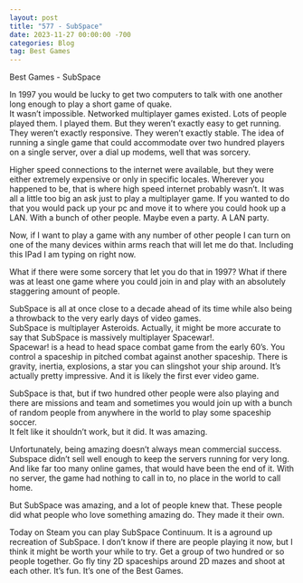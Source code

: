 ```yaml
---
layout: post
title: "577 - SubSpace"
date: 2023-11-27 00:00:00 -700
categories: Blog
tag: Best Games
---
```


Best Games - SubSpace

In 1997 you would be lucky to get two computers to talk with one another long enough to play a short game of quake.  
It wasn’t impossible. Networked multiplayer games existed. Lots of people played them. I played them. But they weren’t exactly easy to get running. They weren’t exactly responsive. They weren’t exactly stable. The idea of running a single game that could accommodate over two hundred players on a single server, over a dial up modems, well that was sorcery.

Higher speed connections to the internet were available, but they were either extremely expensive or only in specific locales. Wherever you happened to be, that is where high speed internet probably wasn’t. It was all a little too big an ask just to play a multiplayer game. If you wanted to do that you would pack up your pc and move it to where you could hook up a LAN. With a bunch of other people. Maybe even a party. A LAN party.

Now, if I want to play a game with any number of other people I can turn on one of the many devices within arms reach that will let me do that. Including this IPad I am typing on right now.

What if there were some sorcery that let you do that in 1997? What if there was at least one game where you could join in and play with an absolutely staggering amount of people.

SubSpace is all at once close to a decade ahead of its time while also being a throwback to the very early days of video games.  
SubSpace is multiplayer Asteroids. Actually, it might be more accurate to say that SubSpace is massively multiplayer Spacewar!.  
Spacewar! is a head to head space combat game from the early 60’s. You control a spaceship in pitched combat against another spaceship. There is gravity, inertia, explosions, a star you can slingshot your ship around. It’s actually pretty impressive. And it is likely the first ever video game.

SubSpace is that, but if two hundred other people were also playing and there are missions and team and sometimes you would join up with a bunch of random people from anywhere in the world to play some spaceship soccer.  
It felt like it shouldn’t work, but it did. It was amazing.

Unfortunately, being amazing doesn’t always mean commercial success. Subspace didn’t sell well enough to keep the servers running for very long. And like far too many online games, that would have been the end of it. With no server, the game had nothing to call in to, no place in the world to call home.

But SubSpace was amazing, and a lot of people knew that. These people did what people who love something amazing do. They made it their own.

Today on Steam you can play SubSpace Continuum. It is a aground up recreation of SubSpace. I don’t know if there are people playing it now, but I think it might be worth your while to try. Get a group of two hundred or so people together. Go fly tiny 2D spaceships around 2D mazes and shoot at each other. It’s fun. It’s one of the Best Games.

